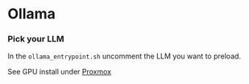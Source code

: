 # Ollama
### Pick your LLM
In the `ollama_entrypoint.sh` uncomment the LLM you want to preload.

See GPU install under [Proxmox](../Proxmox/README.md#gpu)
